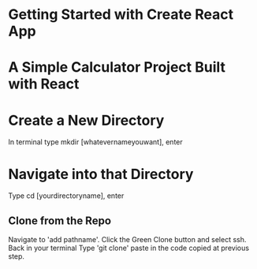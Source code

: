 # Getting Started with Create React App

# A Simple Calculator Project Built with React


# Create a New Directory
In terminal type mkdir [whatevernameyouwant], enter

# Navigate into that Directory
Type cd [yourdirectoryname], enter

## Clone from the Repo
Navigate to 'add pathname'.
Click the Green Clone button and select ssh.
Back in your terminal Type 'git clone' paste in the code copied at previous step.


